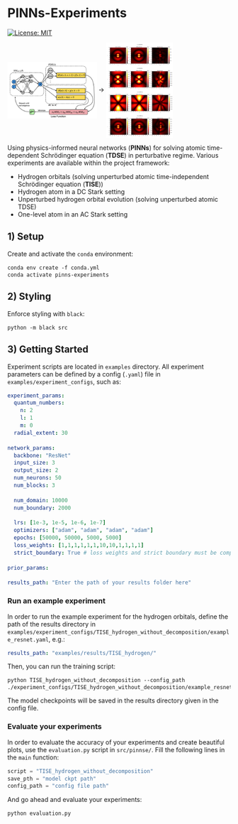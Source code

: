 # PINNs-Experiments

[![License: MIT](https://img.shields.io/badge/License-MIT-yellow.svg)](https://opensource.org/licenses/MIT)

<img align="center" src="./figures/PINN.png" width="40%" height="40%"> &#8594; <img align="center" src="./figures/plots_orbitals1.png" width="30%" height="30%">

Using physics-informed neural networks (**PINNs**) for solving atomic time-dependent Schrödinger equation (**TDSE**) in perturbative regime. Various experiments are available within the project framework:
* Hydrogen orbitals (solving unperturbed atomic time-independent Schrödinger equation (**TISE**))
* Hydrogen atom in a DC Stark setting
* Unperturbed hydrogen orbital evolution (solving unperturbed atomic TDSE)
* One-level atom in an AC Stark setting

## 1) Setup

Create and activate the `conda` environment:

```console
conda env create -f conda.yml
conda activate pinns-experiments
```

## 2) Styling

Enforce styling with `black`:

```console
python -m black src
```

## 3) Getting Started

Experiment scripts are located in `examples` directory. All experiment parameters can be defined by a config (`.yaml`) file in `examples/experiment_configs`, such as: 
```yaml
experiment_params:
  quantum_numbers:
    n: 2
    l: 1
    m: 0
  radial_extent: 30

network_params:
  backbone: "ResNet"
  input_size: 3
  output_size: 2
  num_neurons: 50
  num_blocks: 3

  num_domain: 10000
  num_boundary: 2000

  lrs: [1e-3, 1e-5, 1e-6, 1e-7]
  optimizers: ["adam", "adam", "adam", "adam"]
  epochs: [50000, 50000, 5000, 5000]
  loss_weights: [1,1,1,1,1,1,10,10,1,1,1,1]
  strict_boundary: True # loss weights and strict boundary must be compatible!

prior_params:

results_path: "Enter the path of your results folder here"
```

### Run an example experiment

In order to run the example experiment for the hydrogen orbitals, define the path of the results directory in `examples/experiment_configs/TISE_hydrogen_without_decomposition/example_resnet.yaml`, e.g.:
```yaml
results_path: "examples/results/TISE_hydrogen/"
```

Then, you can run the training script:
```console
python TISE_hydrogen_without_decomposition --config_path ./experiment_configs/TISE_hydrogen_without_decomposition/example_resnet.yaml
```

The model checkpoints will be saved in the results directory given in the config file.

### Evaluate your experiments

In order to evaluate the accuracy of your experiments and create beautiful plots, use the `evaluation.py` script in `src/pinnse/`. Fill the following lines in the `main` function:
```python
script = "TISE_hydrogen_without_decomposition"
save_pth = "model ckpt path"
config_path = "config file path"
```
And go ahead and evaluate your experiments:
```console
python evaluation.py
```
